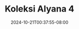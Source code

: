 --- 
title: "Koleksi Alyana 4"
description: "  bokeh Koleksi Alyana 4 doodstream video full  "
date: 2024-10-21T00:37:55-08:00
file_code: "9jdgdlj471ku"
draft: false
cover: "sp2ncbotob6lppyg.jpg"
tags: ["Koleksi", "Alyana", "bokep-indo", "bokep-viral", "bokep-ig"]
length: 680
fld_id: "1483129"
foldername: "Alyana id telegram"
categories: ["Alyana id telegram"]
views: 0
---